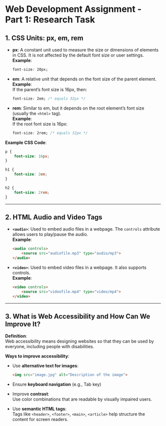 
# Web Development Assignment - Part 1: Research Task

## 1. CSS Units: px, em, rem

- **px**: A constant unit used to measure the size or dimensions of elements in CSS. It is not affected by the default font size or user settings.  
  **Example**:  
  ```css
  font-size: 20px;
  ```

- **em**: A relative unit that depends on the font size of the parent element.  
  **Example**:  
  If the parent’s font size is 16px, then:  
  ```css
  font-size: 2em; /* equals 32px */
  ```

- **rem**: Similar to em, but it depends on the root element’s font size (usually the `<html>` tag).  
  **Example**:  
  If the root font size is 16px:  
  ```css
  font-size: 2rem; /* equals 32px */
  ```

**Example CSS Code**:
```css
p {
    font-size: 16px;
}

h1 {
    font-size: 2em;
}

h2 {
    font-size: 2rem;
}
```

---

## 2. HTML Audio and Video Tags

- **`<audio>`**: Used to embed audio files in a webpage. The `controls` attribute allows users to play/pause the audio.  
  **Example**:
  ```html
  <audio controls>
      <source src="audiofile.mp3" type="audio/mp3">
  </audio>
  ```

- **`<video>`**: Used to embed video files in a webpage. It also supports controls.  
  **Example**:
  ```html
  <video controls>
      <source src="videofile.mp4" type="video/mp4">
  </video>
  ```

---

## 3. What is Web Accessibility and How Can We Improve It?

**Definition**:  
Web accessibility means designing websites so that they can be used by everyone, including people with disabilities.

**Ways to improve accessibility**:
- Use **alternative text for images**:
  ```html
  <img src="image.jpg" alt="Description of the image">
  ```

- Ensure **keyboard navigation** (e.g., Tab key)

- Improve **contrast**:  
  Use color combinations that are readable by visually impaired users.

- Use **semantic HTML tags**:  
  Tags like `<header>`, `<footer>`, `<main>`, `<article>` help structure the content for screen readers.
